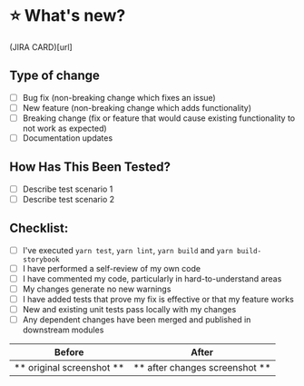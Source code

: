 # :star: What's new?

(JIRA CARD)[url]

## Type of change

- [ ] Bug fix (non-breaking change which fixes an issue)
- [ ] New feature (non-breaking change which adds functionality)
- [ ] Breaking change (fix or feature that would cause existing functionality to not work as expected)
- [ ] Documentation updates

## How Has This Been Tested?

- [ ] Describe test scenario 1
- [ ] Describe test scenario 2

## Checklist:

- [ ] I've executed `yarn test`, `yarn lint`, `yarn build` and `yarn build-storybook`
- [ ] I have performed a self-review of my own code
- [ ] I have commented my code, particularly in hard-to-understand areas
- [ ] My changes generate no new warnings
- [ ] I have added tests that prove my fix is effective or that my feature works
- [ ] New and existing unit tests pass locally with my changes
- [ ] Any dependent changes have been merged and published in downstream modules

|          Before           |             After              |
| :-----------------------: | :----------------------------: |
| ** original screenshot ** | ** after changes screenshot ** |
